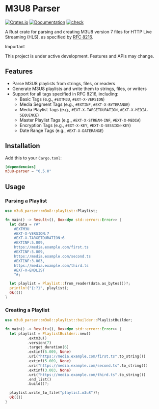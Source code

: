 # M3U8 Parser

[![Crates.io](https://img.shields.io/crates/v/m3u8-parser.svg)](https://crates.io/crates/m3u8-parser)
[![Documentation](https://docs.rs/m3u8-parser/badge.svg)](https://docs.rs/m3u8-parser)
[![check](https://github.com/includeamin/m3u8-parser/actions/workflows/rust.yml/badge.svg)](https://github.com/includeamin/m3u8-parser/actions/workflows/rust.yml)

A Rust crate for parsing and creating M3U8 version 7 files for HTTP Live Streaming (HLS), as specified
by [RFC 8216](https://tools.ietf.org/html/rfc8216).

> [!IMPORTANT]
> This project is under active development. Features and APIs may change.

## Features

- Parse M3U8 playlists from strings, files, or readers
- Generate M3U8 playlists and write them to strings, files, or writers
- Support for all tags specified in RFC 8216, including:
    - Basic Tags (e.g., `#EXTM3U`, `#EXT-X-VERSION`)
    - Media Segment Tags (e.g., `#EXTINF`, `#EXT-X-BYTERANGE`)
    - Media Playlist Tags (e.g., `#EXT-X-TARGETDURATION`, `#EXT-X-MEDIA-SEQUENCE`)
    - Master Playlist Tags (e.g., `#EXT-X-STREAM-INF`, `#EXT-X-MEDIA`)
    - Encryption Tags (e.g., `#EXT-X-KEY`, `#EXT-X-SESSION-KEY`)
    - Date Range Tags (e.g., `#EXT-X-DATERANGE`)

## Installation

Add this to your `Cargo.toml`:

```toml
[dependencies]
m3u8-parser = "0.5.0"
```

## Usage

### Parsing a Playlist

```rust
use m3u8_parser::m3u8::playlist::Playlist;

fn main() -> Result<(), Box<dyn std::error::Error>> {
  let data = r#"
    #EXTM3U
    #EXT-X-VERSION:7
    #EXT-X-TARGETDURATION:6
    #EXTINF:5.009,
    https://media.example.com/first.ts
    #EXTINF:5.009,
    https://media.example.com/second.ts
    #EXTINF:3.003,
    https://media.example.com/third.ts
    #EXT-X-ENDLIST
    "#;

  let playlist = Playlist::from_reader(data.as_bytes())?;
  println!("{:?}", playlist);
  Ok(())
}
```

### Creating a Playlist

```rust
use m3u8_parser::m3u8::playlist::builder::PlaylistBuilder;

fn main() -> Result<(), Box<dyn std::error::Error>> {
  let playlist = PlaylistBuilder::new()
          .extm3u()
          .version(7)
          .target_duration(6)
          .extinf(5.009, None)
          .uri("https://media.example.com/first.ts".to_string())
          .extinf(5.009, None)
          .uri("https://media.example.com/second.ts".to_string())
          .extinf(3.003, None)
          .uri("https://media.example.com/third.ts".to_string())
          .end_list()
          .build()?;

  playlist.write_to_file("playlist.m3u8")?;
  Ok(())
}
```